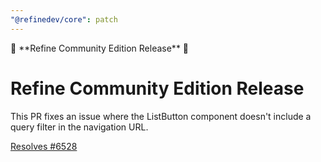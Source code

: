 ```yaml
---
"@refinedev/core": patch
---
```


📢 \*\*Refine Community Edition Release\*\* 📢

# Refine Community Edition Release

This PR fixes an issue where the ListButton component doesn't include a query filter in the navigation URL.

[Resolves #6528](https://github.com/refinedev/refine/issues/6528)
